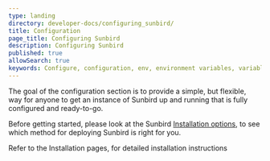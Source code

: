 ```yaml
---
type: landing
directory: developer-docs/configuring_sunbird/
title: Configuration
page_title: Configuring Sunbird
description: Configuring Sunbird
published: true
allowSearch: true
keywords: Configure, configuration, env, environment variables, variables
---
```


The goal of the configuration section is to provide a simple, but flexible, way for anyone to get an instance of Sunbird up and running that is fully configured and ready-to-go.

Before getting started, please look at the Sunbird [Installation options](pages\developer-docs\installation),  to see which method for deploying Sunbird is right for you.

Refer to the Installation pages, for detailed installation instructions
